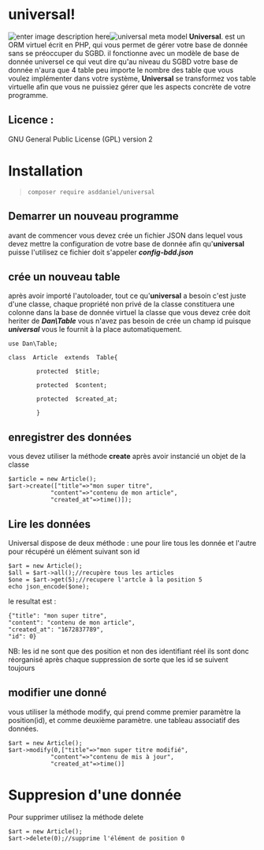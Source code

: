 # universal!
![enter image description here](https://img.shields.io/badge/stable-v0.01-success)![universal meta model](https://img.shields.io/badge/asddaniel-universal-blue)
 **Universal**. est un ORM virtuel écrit en PHP, qui vous permet de gérer votre base de donnée sans se préoccuper du SGBD. il fonctionne avec un modèle de base de donnée universel ce qui veut dire qu'au niveau du SGBD votre base de donnée n'aura que 4 table peu importe le nombre des table que vous voulez implémenter dans votre système, **Universal** se transformez vos table virtuelle afin que vous ne puissiez gérer que  les aspects concrète de votre programme. 

## Licence : 
GNU General Public License (GPL) version 2

# Installation

> `composer require asddaniel/universal`

## Demarrer un nouveau programme 

avant de commencer vous devez crée un fichier JSON dans lequel vous devez mettre la configuration de votre base de donnée afin qu'**universal** puisse l'utilisez ce fichier doit s'appeler ***config-bdd.json***

## crée un nouveau table 

après avoir importé l'autoloader, tout ce qu'**universal**  a besoin c'est juste d'une classe, chaque propriété non privé de la classe constituera une colonne dans la base de donnée virtuel
la classe que vous devez crée doit heriter de ***Dan\Table***
vous n'avez pas besoin de crée un champ id puisque ***universal*** vous le fournit à la place automatiquement. 

    use Dan\Table;

    class  Article  extends  Table{

            protected  $title;

            protected  $content;

            protected  $created_at;   
            
            }

## enregistrer des données 

vous devez utiliser la méthode **create** après avoir instancié un objet de la classe 

    $article = new Article();
    $art->create(["title"=>"mon super titre", 
			    "content"=>"contenu de mon article",
			    "created_at"=>time()]);






## Lire les données

Universal dispose de deux méthode : une pour lire tous les donnée et l'autre pour récupéré un élément suivant son id 

    $art = new Article();
    $all = $art->all();//recupère tous les articles
    $one = $art->get(5);//recupere l'artcle à la position 5
    echo json_encode($one);     
le resultat est : 

    {"title": "mon super titre",
    "content": "contenu de mon article",
    "created_at": "1672837789",
    "id": 0}



NB: les id ne sont que des position et non des identifiant réel ils sont donc réorganisé après chaque suppression de sorte que les id se suivent toujours 

## modifier une donné

vous utiliser la méthode modify, qui prend comme premier paramètre la position(id), et comme deuxième paramètre.
 une tableau associatif des données. 

    $art = new Article();
    $art->modify(0,["title"=>"mon super titre modifié", 
			    "content"=>"contenu de mis à jour",
			    "created_at"=>time()] 


# Suppresion d'une donnée

Pour supprimer utilisez la méthode delete 

    $art = new Article();
    $art->delete(0);//supprime l'élément de position 0

